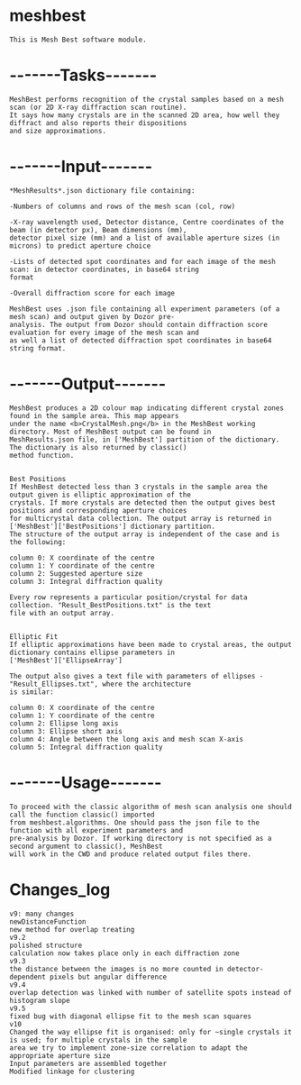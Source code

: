 # meshbest



    This is Mesh Best software module.

#        -------Tasks-------

    MeshBest performs recognition of the crystal samples based on a mesh scan (or 2D X-ray diffraction scan routine).
    It says how many crystals are in the scanned 2D area, how well they diffract and also reports their dispositions
    and size approximations.

#        -------Input-------

    *MeshResults*.json dictionary file containing:

    -Numbers of columns and rows of the mesh scan (col, row)

    -X-ray wavelength used, Detector distance, Centre coordinates of the beam (in detector px), Beam dimensions (mm),
    detector pixel size (mm) and a list of available aperture sizes (in microns) to predict aperture choice

    -Lists of detected spot coordinates and for each image of the mesh scan: in detector coordinates, in base64 string
    format

    -Overall diffraction score for each image

    MeshBest uses .json file containing all experiment parameters (of a mesh scan) and output given by Dozor pre-
    analysis. The output from Dozor should contain diffraction score evaluation for every image of the mesh scan and
    as well a list of detected diffraction spot coordinates in base64 string format.
    
#        -------Output-------
    
    MeshBest produces a 2D colour map indicating different crystal zones found in the sample area. This map appears
    under the name <b>CrystalMesh.png</b> in the MeshBest working directory. Most of MeshBest output can be found in
    MeshResults.json file, in ['MeshBest'] partition of the dictionary. The dictionary is also returned by classic()
    method function.
    
    
    Best Positions
    If MeshBest detected less than 3 crystals in the sample area the output given is elliptic approximation of the
    crystals. If more crystals are detected then the output gives best positions and corresponding aperture choices
    for multicrystal data collection. The output array is returned in ['MeshBest']['BestPositions'] dictionary partition.
    The structure of the output array is independent of the case and is the following:
    
    column 0: X coordinate of the centre
    column 1: Y coordinate of the centre
    column 2: Suggested aperture size
    column 3: Integral diffraction quality
    
    Every row represents a particular position/crystal for data collection. "Result_BestPositions.txt" is the text
    file with an output array.
    
    
    Elliptic Fit
    If elliptic approximations have been made to crystal areas, the output dictionary contains ellipse parameters in
    ['MeshBest']['EllipseArray']
    
    The output also gives a text file with parameters of ellipses - "Result_Ellipses.txt", where the architecture
    is similar:
    
    column 0: X coordinate of the centre
    column 1: Y coordinate of the centre
    column 2: Ellipse long axis
    column 3: Ellipse short axis
    column 4: Angle between the long axis and mesh scan X-axis
    column 5: Integral diffraction quality

#        -------Usage-------
    
    To proceed with the classic algorithm of mesh scan analysis one should call the function classic() imported
    from meshbest.algorithms. One should pass the json file to the function with all experiment parameters and
    pre-analysis by Dozor. If working directory is not specified as a second argument to classic(), MeshBest
    will work in the CWD and produce related output files there.
    









#    Changes_log

    v9: many changes
    newDistanceFunction
    new method for overlap treating
    v9.2
    polished structure
    calculation now takes place only in each diffraction zone
    v9.3
    the distance between the images is no more counted in detector-dependent pixels but angular difference
    v9.4
    overlap detection was linked with number of satellite spots instead of histogram slope
    v9.5
    fixed bug with diagonal ellipse fit to the mesh scan squares
    v10
    Changed the way ellipse fit is organised: only for ~single crystals it is used; for multiple crystals in the sample
    area we try to implement zone-size correlation to adapt the appropriate aperture size
    Input parameters are assembled together
    Modified linkage for clustering
